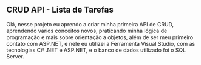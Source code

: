 ## CRUD API - Lista de Tarefas

Olá, nesse projeto eu aprendo a criar minha primeira API de CRUD, aprendendo varios conceitos novos, praticando minha lógica de programação e mais sobre orientação a objetos, além de ser meu primeiro contato com ASP.NET, e nele eu utilizei a Ferramenta Visual Studio, com as tecnologias C# .NET e ASP.NET, e o banco de dados utilizado foi o SQL Server.
